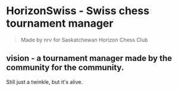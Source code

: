 # HorizonSwiss - Swiss chess tournament manager

> Made by nrv for Saskatchewan Horizon Chess Club

## vision - a tournament manager made by the community for the community.

Still just a twinkle, but it's alive.
